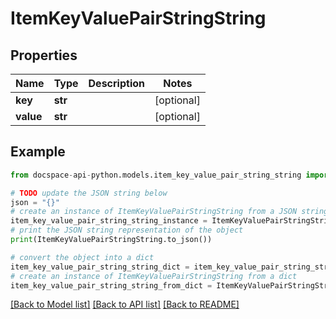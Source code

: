 # ItemKeyValuePairStringString

## Properties

Name | Type | Description | Notes
------------ | ------------- | ------------- | -------------
**key** | **str** |  | [optional] 
**value** | **str** |  | [optional] 

## Example

```python
from docspace-api-python.models.item_key_value_pair_string_string import ItemKeyValuePairStringString

# TODO update the JSON string below
json = "{}"
# create an instance of ItemKeyValuePairStringString from a JSON string
item_key_value_pair_string_string_instance = ItemKeyValuePairStringString.from_json(json)
# print the JSON string representation of the object
print(ItemKeyValuePairStringString.to_json())

# convert the object into a dict
item_key_value_pair_string_string_dict = item_key_value_pair_string_string_instance.to_dict()
# create an instance of ItemKeyValuePairStringString from a dict
item_key_value_pair_string_string_from_dict = ItemKeyValuePairStringString.from_dict(item_key_value_pair_string_string_dict)
```
[[Back to Model list]](../README.md#documentation-for-models) [[Back to API list]](../README.md#documentation-for-api-endpoints) [[Back to README]](../README.md)


